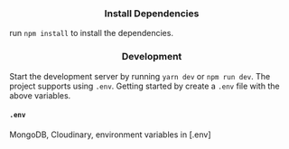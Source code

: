 <h3 align="center">Install Dependencies</h3>

run `npm install` to install the dependencies. 

<h3 align="center">Development</h3>

Start the development server by running `yarn dev` or `npm run dev`. The project supports using `.env`. Getting started by create a `.env` file with the above variables.

#### `.env`

MongoDB, Cloudinary,  environment variables in [.env]

